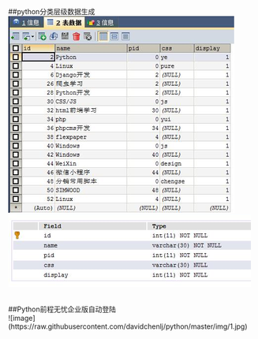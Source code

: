 ##python分类层级数据生成 
<br>
![image](https://raw.githubusercontent.com/davidchenlj/python/master/img/2.jpg)
![image](https://raw.githubusercontent.com/davidchenlj/python/master/img/3.jpg)

<br>
##Python前程无忧企业版自动登陆
<br>
![image](https://raw.githubusercontent.com/davidchenlj/python/master/img/1.jpg)
